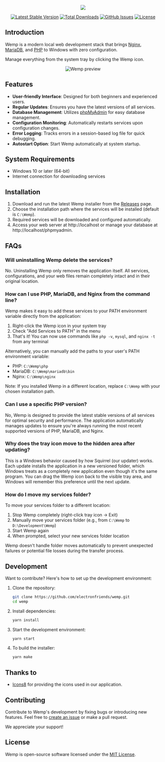 <p align="center">
  <a href="https://electronfriends.org" target="_blank">
    <img src="https://user-images.githubusercontent.com/69470382/125867402-6a8af134-1e03-4d98-b1df-c347a2849c4e.png">
  </a>
</p>

<p align="center">
  <a href="https://github.com/electronfriends/wemp/releases/latest"><img src="https://img.shields.io/github/v/release/electronfriends/wemp.svg?style=flat-square" alt="Latest Stable Version"></a>
  <a href="https://github.com/electronfriends/wemp/releases"><img src="https://img.shields.io/github/downloads/electronfriends/wemp/total.svg?style=flat-square" alt="Total Downloads"></a>
  <a href="https://github.com/electronfriends/wemp/issues"><img src="https://img.shields.io/github/issues/electronfriends/wemp.svg?style=flat-square" alt="GitHub Issues"></a>
  <a href="LICENSE"><img src="https://img.shields.io/github/license/electronfriends/wemp.svg?style=flat-square" alt="License"></a>
</p>

## Introduction

Wemp is a modern local web development stack that brings [Nginx](https://nginx.org), [MariaDB](https://mariadb.org), and [PHP](https://www.php.net) to Windows with zero configuration.

Manage everything from the system tray by clicking the Wemp icon.

<p align="center">
  <img src="https://github.com/electronfriends/wemp/assets/69470382/907195df-53c2-48df-9daa-5a97cd00dbc6" alt="Wemp preview">
</p>

## Features

- **User-friendly Interface**: Designed for both beginners and experienced users.
- **Regular Updates**: Ensures you have the latest versions of all services.
- **Database Management**: Utilizes [phpMyAdmin](https://www.phpmyadmin.net) for easy database management.
- **Configuration Monitoring**: Automatically restarts services upon configuration changes.
- **Error Logging**: Tracks errors in a session-based log file for quick debugging.
- **Autostart Option**: Start Wemp automatically at system startup.

## System Requirements

- Windows 10 or later (64-bit)
- Internet connection for downloading services

## Installation

1. Download and run the latest Wemp installer from the [Releases](https://github.com/electronfriends/wemp/releases/latest) page.
2. Choose the installation path where the services will be installed (default is `C:\Wemp`).
3. Required services will be downloaded and configured automatically.
4. Access your web server at http://localhost or manage your database at http://localhost/phpmyadmin.

## FAQs

### Will uninstalling Wemp delete the services?

No. Uninstalling Wemp only removes the application itself. All services, configurations, and your web files remain completely intact and in their original location.

### How can I use PHP, MariaDB, and Nginx from the command line?

Wemp makes it easy to add these services to your PATH environment variable directly from the application:

1. Right-click the Wemp icon in your system tray
2. Check "Add Services to PATH" in the menu
3. That's it! You can now use commands like `php -v`, `mysql`, and `nginx -t` from any terminal

Alternatively, you can manually add the paths to your user's PATH environment variable:

- PHP: `C:\Wemp\php`
- MariaDB: `C:\Wemp\mariadb\bin`
- Nginx: `C:\Wemp\nginx`

Note: If you installed Wemp in a different location, replace `C:\Wemp` with your chosen installation path.

### Can I use a specific PHP version?

No, Wemp is designed to provide the latest stable versions of all services for optimal security and performance. The application automatically manages updates to ensure you're always running the most recent supported versions of PHP, MariaDB, and Nginx.

### Why does the tray icon move to the hidden area after updating?

This is a Windows behavior caused by how Squirrel (our updater) works. Each update installs the application in a new versioned folder, which Windows treats as a completely new application even though it's the same program. You can drag the Wemp icon back to the visible tray area, and Windows will remember this preference until the next update.

### How do I move my services folder?

To move your services folder to a different location:

1. Stop Wemp completely (right-click tray icon → Exit)
2. Manually move your services folder (e.g., from `C:\Wemp` to `D:\Development\Wemp`)
3. Start Wemp again
4. When prompted, select your new services folder location

Wemp doesn't handle folder moves automatically to prevent unexpected failures or potential file losses during the transfer process.

## Development

Want to contribute? Here's how to set up the development environment:

1. Clone the repository:

   ```bash
   git clone https://github.com/electronfriends/wemp.git
   cd wemp
   ```

2. Install dependencies:

   ```bash
   yarn install
   ```

3. Start the development environment:

   ```bash
   yarn start
   ```

4. To build the installer:
   ```bash
   yarn make
   ```

## Thanks to

- [Icons8](https://icons8.com) for providing the icons used in our application.

## Contributing

Contribute to Wemp's development by fixing bugs or introducing new features. Feel free to [create an issue](https://github.com/electronfriends/wemp/issues/new) or make a pull request.

We appreciate your support!

## License

Wemp is open-source software licensed under the [MIT License](LICENSE).
